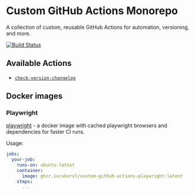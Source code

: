 # Custom GitHub Actions Monorepo

A collection of custom, reusable GitHub Actions for automation, versioning, and more.

<a href="https://github.com/ukorvl/custom-github-actions/actions/workflows/test.yml">
  <picture>
    <source media="(prefers-color-scheme: dark)" srcset="https://img.shields.io/github/actions/workflow/status/ukorvl/custom-github-actions/test.yml?branch=main&style=flat">
    <img src="https://img.shields.io/github/actions/workflow/status/ukorvl/custom-github-actions/test.yml?branch=main&style=flat" alt="Build Status">
  </picture>
</a>

## Available Actions

- [`check-version-changelog`](./check-version-changelog)

## Docker images

### Playwright
[playwright](./docker/playwright/Dockerfile) - a docker image with cached playwright browsers and dependencies for faster CI runs.

Usage:

  ```yaml
  jobs:
    your-job:
      runs-on: ubuntu-latest
      container:
        image: ghcr.io/ukorvl/custom-github-actions-playwright:latest
      steps:
        ...
  ```
